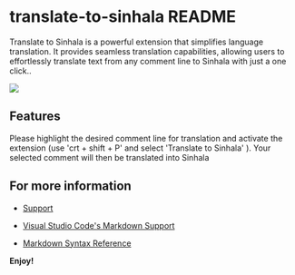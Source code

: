 # translate-to-sinhala README

Translate to Sinhala is a powerful extension that simplifies language translation. It provides seamless translation capabilities, allowing users to effortlessly translate text from any comment line to Sinhala with just a one click..

<img src= 'https://i.ibb.co/bmHB2jh/Capture.png'>

## Features

Please highlight the desired comment line for translation and activate the extension (use 'crt + shift + P' and select 'Translate to Sinhala' ). Your selected comment will then be translated into Sinhala


## For more information
* [Support](https://zeylontop10.com/nadeesha-weerasekara)

* [Visual Studio Code's Markdown Support](http://code.visualstudio.com/docs/languages/markdown)
* [Markdown Syntax Reference](https://help.github.com/articles/markdown-basics/)

**Enjoy!**
